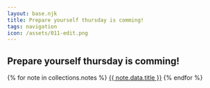 ```yaml
---
layout: base.njk
title: Prepare yourself thursday is comming!
tags: navigation
icon: /assets/011-edit.png
---
```


## Prepare yourself thursday is comming!

{% for note in collections.notes %}
<a href="{{ note.url }}">{{ note.data.title }}</a>
{% endfor %}